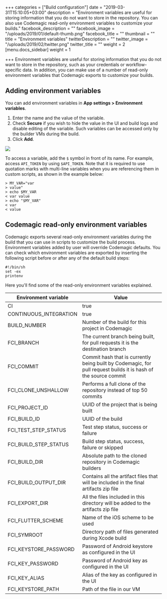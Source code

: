 +++
categories = ["Build configuration"]
date = "2019-03-31T15:10:05+03:00"
description = "Environment variables are useful for storing information that you do not want to store in the repository. You can also use Codemagic read-only environment variables to customize your builds."
facebook_description = ""
facebook_image = "/uploads/2019/01/default-thumb.png"
facebook_title = ""
thumbnail = ""
title = "Environment variables"
twitterDescription = ""
twitter_image = "/uploads/2019/02/twitter.png"
twitter_title = ""
weight = 2
[menu.docs_sidebar]
weight = 1

+++
Environment variables are useful for storing information that you do not want to store in the repository, such as your credentials or workflow-specific data. In addition, you can make use of a number of read-only environment variables that Codemagic exports to customize your builds.

## Adding environment variables

You can add environment variables in **App settings > Environment variables**.

1. Enter the name and the value of the variable.
2. Check **Secure** if you wish to hide the value in the UI and build logs and disable editing of the variable. Such variables can be accessed only by the builder VMs during the build.
3. Click **Add**.

![](/uploads/env_vars.PNG)

To access a variable, add the `$` symbol in front of its name. For example, access `API_TOKEN` by using `$API_TOKEN`. Note that it is required to use quotation marks with multi-line variables when you are referencing them in custom scripts, as shown in the example below:

    > MY_VAR="var
    > value"
    > echo $MY_VAR
    < var value
    > echo "$MY_VAR"
    < var
    < value

## Codemagic read-only environment variables

Codemagic exports several read-only environment variables during the build that you can use in scripts to customize the build process. Environment variables added by user will override Codemagic defaults. You can check which environment variables are exported by inserting the following script before or after any of the default build steps:

    #!/bin/sh
    set -ex
    printenv

Here you'll find some of the read-only environment variables explained.

| Environment variable | Value |
| --- | --- |
| CI | true |
| CONTINUOUS_INTEGRATION | true |
| BUILD_NUMBER | Number of the build for this project in Codemagic |
| FCI_BRANCH | The current branch being built, for pull requests it is the destination branch |
| FCI_COMMIT | Commit hash that is currently being built by Codemagic, for pull request builds it is hash of the source commit |
| FCI_CLONE_UNSHALLOW | Performs a full clone of the repository instead of top 50 commits |
| FCI_PROJECT_ID | UUID of the project that is being built |
| FCI_BUILD_ID | UUID of the build |
| FCI_TEST_STEP_STATUS | Test step status, success or failure |
| FCI_BUILD_STEP_STATUS | Build step status, success, failure or skipped |
| FCI_BUILD_DIR | Absolute path to the cloned repository in Codemagic builders |
| FCI_BUILD_OUTPUT_DIR | Contains all the artifact files that will be included in the final artifacts zip file |
| FCI_EXPORT_DIR | All the files included in this directory will be added to the artifacts zip file |
| FCI_FLUTTER_SCHEME | Name of the iOS scheme to be used |
| FCI_SYMROOT | Directory path of files generated during Xcode build |
| FCI_KEYSTORE_PASSWORD | Password of Android keystore as configured in the UI |
| FCI_KEY_PASSWORD | Password of Android key as configured in the UI |
| FCI_KEY_ALIAS | Alias of the key as configured in the UI |
| FCI_KEYSTORE_PATH | Path of the file in our VM |